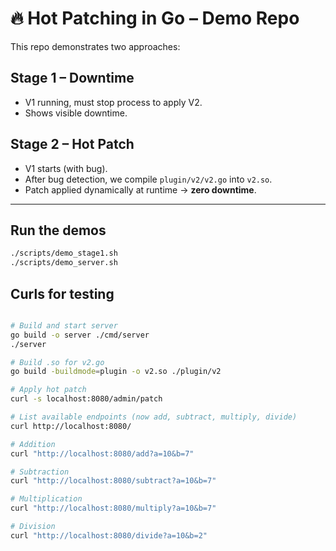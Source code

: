 # 🔥 Hot Patching in Go – Demo Repo

This repo demonstrates two approaches:

## Stage 1 – Downtime

- V1 running, must stop process to apply V2.
- Shows visible downtime.

## Stage 2 – Hot Patch

- V1 starts (with bug).
- After bug detection, we compile `plugin/v2/v2.go` into `v2.so`.
- Patch applied dynamically at runtime → **zero downtime**.

---

## Run the demos

```bash
./scripts/demo_stage1.sh
./scripts/demo_server.sh
```

## Curls for testing

```bash

# Build and start server
go build -o server ./cmd/server
./server

# Build .so for v2.go
go build -buildmode=plugin -o v2.so ./plugin/v2

# Apply hot patch
curl -s localhost:8080/admin/patch

# List available endpoints (now add, subtract, multiply, divide)
curl http://localhost:8080/

# Addition
curl "http://localhost:8080/add?a=10&b=7"

# Subtraction
curl "http://localhost:8080/subtract?a=10&b=7"

# Multiplication
curl "http://localhost:8080/multiply?a=10&b=7"

# Division
curl "http://localhost:8080/divide?a=10&b=2"
```
